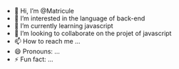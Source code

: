 - 👋 Hi, I’m @Matricule
- 👀 I’m interested in the language of back-end
- 🌱 I’m currently learning javascript
- 💞️ I’m looking to collaborate on the projet of javascript
- 📫 How to reach me ...
- 😄 Pronouns: ...
- ⚡ Fun fact: ...

<!---
Matricule/Matricule is a ✨ special ✨ repository because its `README.md` (this file) appears on your GitHub profile.
You can click the Preview link to take a look at your changes.
--->
